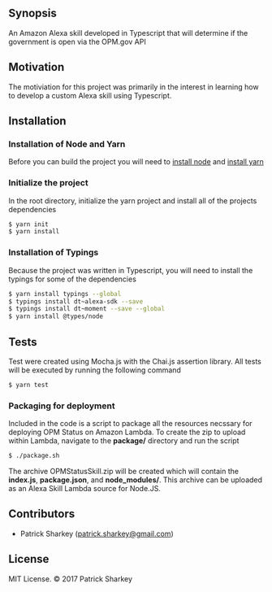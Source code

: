## Synopsis

An Amazon Alexa skill developed in Typescript that will determine if the government is open via the OPM.gov API

## Motivation

The motiviation for this project was primarily in the interest in learning how to develop a custom Alexa skill using Typescript. 

## Installation

### Installation of Node and Yarn

Before you can build the project you will need to [install node](https://docs.npmjs.com/getting-started/installing-node) and [install yarn](https://yarnpkg.com/lang/en/docs/install/)

### Initialize the project

In the root directory, initialize the yarn project and install all of the projects dependencies

```sh
$ yarn init
$ yarn install
```

### Installation of Typings

Because the project was written in Typescript, you will need to install the typings for some of the dependencies

```sh
$ yarn install typings --global
$ typings install dt~alexa-sdk --save
$ typings install dt~moment --save --global
$ yarn install @types/node
```

## Tests

Test were created using Mocha.js with the Chai.js assertion library. All tests will be executed by running the following command

```sh
$ yarn test
```

### Packaging for deployment

Included in the code is a script to package all the resources necssary for deploying OPM Status on Amazon Lambda. To create the zip to upload within Lambda, navigate to the **package/** directory and run the script

```sh
$ ./package.sh
```

The archive OPMStatusSkill.zip will be created which will contain the **index.js**, **package.json**, and **node_modules/**. This archive can be uploaded as an Alexa Skill Lambda source for Node.JS.

## Contributors

* Patrick Sharkey (patrick.sharkey@gmail.com)

## License

MIT License. © 2017 Patrick Sharkey
